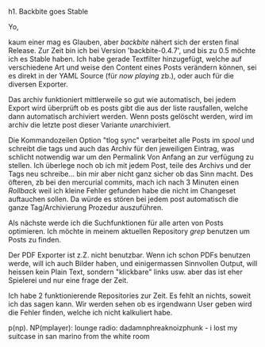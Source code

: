 h1. Backbite goes Stable

Yo,

kaum einer mag es Glauben, aber *backbite* nähert sich der ersten final Release. Zur Zeit bin ich bei Version 'backbite-0.4.7', und bis zu 0.5 möchte ich es Stable haben. Ich habe gerade Textfilter hinzugefügt, welche auf verschiedene Art und weise den Content eines Posts verändern können, sei es direkt in der YAML Source (für _now playing_ zb.), oder auch für die diversen Exporter.


Das archiv funktioniert mittlerweile so gut wie automatisch, bei jedem Export wird überprüft ob es posts gibt die aus der liste rausfallen, welche dann automatisch archiviert werden. Wenn posts gelöscht werden, wird im archiv die letzte post dieser Variante *un*archiviert.


Die Kommandozeilen Option "tlog sync" verarbeitet alle Posts im _spool_ und schreibt die tags und auch das Archiv für den jeweiligen Eintrag, was schlicht notwendig war um den Permalink Von Anfang an zur verfügung zu stellen. Ich überlege noch ob ich mit jedem Post, teile des Archivs und der Tags neu schreibe... bin mir aber nicht ganz sicher ob das Sinn macht. Des öfteren, zb bei den mercurial commits, mach ich nach 3 Minuten einen *Rollback* weil ich kleine Fehler gefunden habe die nicht im Changeset auftauchen sollen. Da würde es stören bei jedem post automatisch die ganze Tag/Archivierung Prozedur auszuführen.


Als nächste werde ich die Suchfunktionen für alle arten von Posts optimieren. Ich möchte in meinem aktuellen Repository *grep* benutzen um Posts zu finden.


Der PDF Exporter ist z.Z. nicht benutzbar. Wenn ich schon PDFs benutzen werde, will ich auch Bilder haben, und einigermassen Sinnvollen Output, will heissen kein Plain Text, sondern "klickbare" links usw. aber das ist eher Spielerei und nur eine frage der Zeit.


Ich habe 2 funktionierende Repositories zur Zeit. Es fehlt an nichts, soweit ich das sagen kann. Wir werden sehen ob es irgendwann User geben wird die Fehler finden, welche ich nicht kalkuliert habe.


p(np). NP(mplayer): lounge radio: dadamnphreaknoizphunk - i lost my suitcase in san marino from the white room
